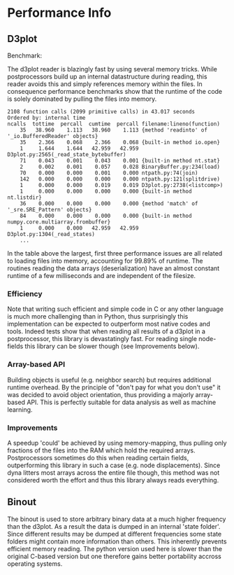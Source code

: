# Performance Info

## D3plot

Benchmark:

The d3plot reader is blazingly fast by using several memory tricks.
While postprocessors build up an internal datastructure during reading, this
reader avoids this and simply references memory within the files.
In consequence performance benchmarks show that the runtime of the code is
solely dominated by pulling the files into memory.

```text
2108 function calls (2099 primitive calls) in 43.017 seconds 
Ordered by: internal time
ncalls  tottime  percall  cumtime  percall filename:lineno(function)
    35   38.960    1.113   38.960    1.113 {method 'readinto' of '_io.BufferedReader' objects}
    35    2.366    0.068    2.366    0.068 {built-in method io.open}
    1     1.644    1.644   42.959   42.959 D3plot.py:2565(_read_state_bytebuffer)
    71    0.043    0.001    0.043    0.001 {built-in method nt.stat}
    2     0.002    0.001    0.057    0.028 BinaryBuffer.py:234(load)
    70    0.000    0.000    0.001    0.000 ntpath.py:74(join)
    142   0.000    0.000    0.000    0.000 ntpath.py:121(splitdrive)
    1     0.000    0.000    0.019    0.019 D3plot.py:2738(<listcomp>)
    1     0.000    0.000    0.000    0.000 {built-in method nt.listdir}
    36    0.000    0.000    0.000    0.000 {method 'match' of '_sre.SRE_Pattern' objects}
    84    0.000    0.000    0.000    0.000 {built-in method numpy.core.multiarray.frombuffer} 
    1     0.000    0.000   42.959   42.959 D3plot.py:1304(_read_states)
    ...
```

In the table above the largest, first three performance issues are all related
to loading files into memory, accounting for 99.89% of runtime.
The routines reading the data arrays (deserialization) have an almost constant
runtime of a few milliseconds and are independent of the filesize.

### Efficiency

Note that writing such efficient and simple code in C or any other language is
much more challenging than in Python, thus surprisingly this implementation can
be expected to outperform most native codes and tools.
Indeed tests show that when reading all results of a d3plot in a postprocessor,
this library is devastatingly fast.
For reading single node-fields this library can be slower though (see
Improvements below).

### Array-based API

Building objects is useful (e.g. neighbor search) but requires additional
runtime overhead.
By the principle of "don't pay for what you don't use" it was decided to avoid
object orientation, thus providing a majorly array-based API.
This is perfectly suitable for data analysis as well as machine learning.

### Improvements

A speedup 'could' be achieved by using memory-mapping, thus pulling only
fractions of the files into the RAM which hold the required arrays.
Postprocessors sometimes do this when reading certain fields, outperforming
this library in such a case (e.g. node displacements).
Since dyna litters most arrays across the entire file though, this method was
not considered worth the effort and thus this library always reads everything.

## Binout

The binout is used to store arbitrary binary data at a much higher frequency
than the d3plot.
As a result the data is dumped in an internal 'state folder'.
Since different results may be dumped at different frequencies some state
folders might contain more information than others.
This inherently prevents efficient memory reading.
The python version used here is slower than the original C-based version but
one therefore gains better portability accross operating systems.

